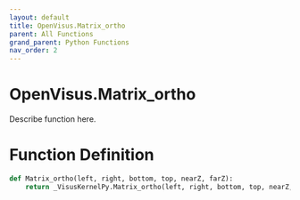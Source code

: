 ```yaml
---
layout: default
title: OpenVisus.Matrix_ortho
parent: All Functions
grand_parent: Python Functions
nav_order: 2
---
```


# OpenVisus.Matrix_ortho

Describe function here.

# Function Definition

```python
def Matrix_ortho(left, right, bottom, top, nearZ, farZ):
    return _VisusKernelPy.Matrix_ortho(left, right, bottom, top, nearZ, farZ)
```